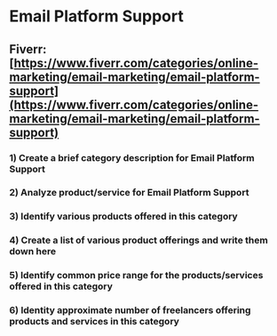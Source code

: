 # Email Platform Support
## Fiverr: [https://www.fiverr.com/categories/online-marketing/email-marketing/email-platform-support](https://www.fiverr.com/categories/online-marketing/email-marketing/email-platform-support)
### 1) Create a brief category description for Email Platform Support
### 2) Analyze product/service for Email Platform Support
### 3) Identify various products offered in this category
### 4) Create a list of various product offerings and write them down here
### 5) Identify common price range for the products/services offered in this category
### 6) Identity approximate number of freelancers offering products and services in this category
